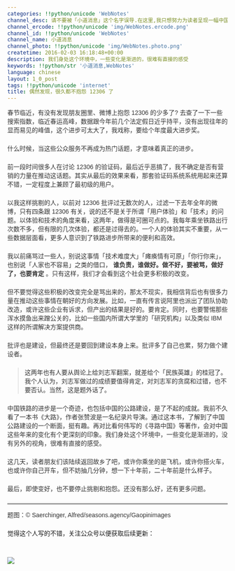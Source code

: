 ```yaml
---
categories: !!python/unicode 'WebNotes'
channel_desc: 请不要被「小道消息」这个名字误导.在这里,我只想努力为读者呈现一幅中国互联网的清明上河图.
channel_ercode: !!python/unicode 'img/WebNotes.ercode.png'
channel_id: !!python/unicode 'WebNotes'
channel_name: 小道消息
channel_photo: !!python/unicode 'img/WebNotes.photo.png'
createtime: 2016-02-03 16:18:48+00:00
description: 我们身处这个环境中，一些变化是渐进的，很难有直接的感受
keywords: !!python/str '小道消息,WebNotes'
language: chinese
layout: 1_0_post
tags: !!python/unicode 'internet'
title: 偶然发现，很久都不抱怨 12306 了
---
```

<div class="rich_media_content" id="js_content">
<p style="font-family: Avenir, sans-serif; border: 0px; margin-top: 2px; margin-bottom: 22px; outline: 0px; color: rgb(51, 51, 51); white-space: normal;">
         春节临近，有没有发现朋友圈里、微博上抱怨 12306 的少多了? 去查了一下一些搜索指数，临近春运高峰，数据跟今年前几个法定假日近乎持平，没有出现往年的显而易见的峰值，这个进步可太大了，我戏称，要给个年度最大进步奖。
        </p>
<p style="font-family: Avenir, sans-serif; border: 0px; margin-top: 2px; margin-bottom: 22px; outline: 0px; color: rgb(51, 51, 51); white-space: normal;">
         什么时候，当这些公众服务不再成为热门话题，才意味着真正的进步。
        </p>
<p style="font-family: Avenir, sans-serif; border: 0px; margin-top: 2px; margin-bottom: 22px; outline: 0px; color: rgb(51, 51, 51); white-space: normal;">
         前一段时间很多人在讨论 12306 的验证码，最后近乎恶搞了，我不确定是否有营销的力量在推动这话题。其实从最后的效果来看，那套验证码系统系统用起来还算不错，一定程度上兼顾了最初级的用户。
        </p>
<p style="font-family: Avenir, sans-serif; border: 0px; margin-top: 2px; margin-bottom: 22px; outline: 0px; color: rgb(51, 51, 51); white-space: normal;">
         以我这样挑剔的人，以前对 12306 批评过无数次的人，过滤一下去年全年的微博，只有四条跟 12306 有关，说的还不是关于所谓「用户体验」和「技术」的问题。以体验和技术的角度来看，这两年，做得是可圈可点的。我每年乘坐铁路出行次数不多，但有限的几次体验，都还是过得去的。一个人的体验其实不重要，从一些数据层面看，更多人意识到了铁路进步所带来的便利和高效。
        </p>
<p style="font-family: Avenir, sans-serif; border: 0px; margin-top: 2px; margin-bottom: 22px; outline: 0px; color: rgb(51, 51, 51); white-space: normal;">
         我以前痛骂过一些人，别说这事情「技术难度大」「瘫痪情有可原」「你行你来」，也别说「人家也不容易」之类的借口，
         <strong>
          谁负责，谁做好。做不好，要被骂，做好了，也要肯定
         </strong>
         。只有这样，我们才会看到这个社会更多积极的改变。
        </p>
<p style="font-family: Avenir, sans-serif; border: 0px; margin-top: 2px; margin-bottom: 22px; outline: 0px; color: rgb(51, 51, 51); white-space: normal;">
         但不要觉得这些积极的改变完全是骂出来的，那太不现实，我相信背后也有很多力量在推动这些事情在朝好的方向发展。比如，一直有传言说阿里也派出了团队协助改造，或许这些企业有诉求，但产出的结果是好的。要肯定。同时，也要警惕那些浑水摸鱼出来蹭公关的，比如一些国内所谓大学里的「研究机构」以及类似 IBM 这样的所谓解决方案提供商。
        </p>
<p style="font-family: Avenir, sans-serif; border: 0px; margin-top: 2px; margin-bottom: 22px; outline: 0px; color: rgb(51, 51, 51); white-space: normal;">
         批评也是建设，但最终还是要回到建设本身上来。批评多了自己也累，努力做个建设者。
        </p>
<blockquote>
<p style="font-family: Avenir, sans-serif; border: 0px; margin-top: 2px; margin-bottom: 22px; outline: 0px; color: rgb(51, 51, 51); white-space: normal;">
          这两年也有人要从舆论上给刘志军翻案，就差给个「民族英雄」的桂冠了。我个人认为，刘志军做过的成绩要值得肯定，对刘志军的贪腐和过错，也不要否认。当然，这是题外话了。
         </p>
</blockquote>
<p style="font-family: Avenir, sans-serif; border: 0px; margin-top: 2px; margin-bottom: 22px; outline: 0px; color: rgb(51, 51, 51); white-space: normal;">
         中国铁路的进步是一个奇迹，也包括中国的公路建设，是了不起的成就。我前不久看了一本书《大路》，作者张赞波是一名纪录片导演。通过这本书，了解到了中国公路建设的一个断面，挺有趣。再对比看何伟写的《寻路中国》等著作，会对中国这些年来的变化有个更深刻的印象。我们身处这个环境中，一些变化是渐进的，没有另外的视角，很难有直接的感受。
        </p>
<p style="font-family: Avenir, sans-serif; border: 0px; margin-top: 2px; margin-bottom: 22px; outline: 0px; color: rgb(51, 51, 51); white-space: normal;">
         这几天，读者朋友们该陆续返回故乡了吧，或许你乘坐的是飞机，或许你搭火车，也或许你自己开车，但不妨抽几分钟，想一下十年前，二十年前是什么样子。
        </p>
<p style="font-family: Avenir, sans-serif; border: 0px; margin-top: 2px; margin-bottom: 22px; outline: 0px; color: rgb(51, 51, 51); white-space: normal;">
         最后，即使变好，也不要停止挑剔和抱怨。还没有那么好，还有更多问题。
        </p>
<hr style="font-family: Avenir, sans-serif; border-right-width: 0px; border-bottom-width: 0px; border-left-width: 0px; border-top-style: solid; border-top-color: rgb(234, 234, 234); height: 1px; margin-top: 1em; margin-bottom: 1em; color: rgb(51, 51, 51); white-space: normal;"/>
<p style="font-family: Avenir, sans-serif; border: 0px; margin-top: 2px; margin-bottom: 22px; outline: 0px; color: rgb(51, 51, 51); white-space: normal;">
         题图：© Saerchinger, Alfred/seasons.agency/Gaopinimages
        </p>
<p>
         觉得这个人写的不错，关注公众号以便获取后续更新：
        </p>
<p>
<br/>
</p>
<p>
<img data-ratio="1" data-s="300,640" data-src="" data-type="jpeg" data-w="430" src="{{ '/img/ow5rEn8QGlEiciaAtlKeSpiaEL0T18gMw62flqDpOXwX3ZaW181hicyrNYeB55Rr0tEYhkEKzww1fEBoFDD81Siabuw.jpeg' | prepend: site.img | replace: '//','/' }}"/>
<br/>
</p>
</div>